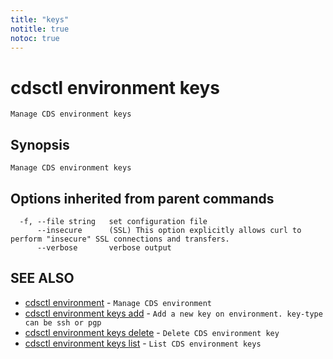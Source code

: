 ```yaml
---
title: "keys"
notitle: true
notoc: true
---
```

# cdsctl environment keys

`Manage CDS environment keys`

## Synopsis

`Manage CDS environment keys`

## Options inherited from parent commands

```
  -f, --file string   set configuration file
      --insecure      (SSL) This option explicitly allows curl to perform "insecure" SSL connections and transfers.
      --verbose       verbose output
```

## SEE ALSO

* [cdsctl environment](/docs/components/cdsctl/environment/)	 - `Manage CDS environment`
* [cdsctl environment keys add](/docs/components/cdsctl/environment/keys/add/)	 - `Add a new key on environment. key-type can be ssh or pgp`
* [cdsctl environment keys delete](/docs/components/cdsctl/environment/keys/delete/)	 - `Delete CDS environment key`
* [cdsctl environment keys list](/docs/components/cdsctl/environment/keys/list/)	 - `List CDS environment keys`

